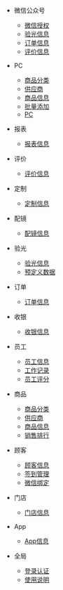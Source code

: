 - 微信公众号
    - [微信授权](/微信/微信授权.md)
    - [验光信息](/微信/验光信息.md)
    - [订单信息](/微信/订单信息.md)
    - [评价信息](/微信/评价信息.md)

- PC
    - [商品分类](/PC/商品分类.md)
    - [供应商](/PC/供应商.md)
    - [商品信息](/PC/商品信息.md)
    - [批量添加](/PC/批量添加.md)
    - [PC](/PC/登录.md)

- 报表
    - [报表信息](/报表/报表信息.md)

- 评价
    - [评价信息](/评价/评价信息.md)

- 定制
    - [定制信息](/定制/定制信息.md)

- 配镜
    - [配镜信息](/配镜/配镜信息.md)

- 验光
    - [验光信息](/验光/验光信息.md)
    - [预定义数据](/验光/预定义数据.md)

- 订单
    - [订单信息](/订单/订单信息.md)

- 收银
    - [收银信息](/收银/收银信息.md)

- 员工
    - [员工信息](/员工/员工信息.md)
    - [工作记录](/员工/工作记录.md)
    - [员工评分](/员工/员工评分.md)

- 商品
    - [商品分类](/商品/商品分类.md)
    - [供应商](/商品/供应商.md)
    - [商品信息](/商品/商品信息.md)
    - [销售排行](/商品/销售排行.md)

- 顾客
    - [顾客信息](/顾客/顾客信息.md)
    - [签到管理](/顾客/签到管理.md)
    - [微信绑定](/顾客/微信绑定.md)

- 门店
    - [门店信息](/门店/门店信息.md)

- App
    - [App信息](/App/App信息.md)

- 全局
    - [登录认证](/全局/登录认证.md)
    - [使用说明](/全局/使用说明.md)